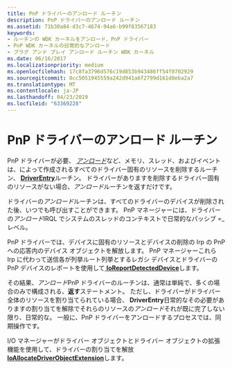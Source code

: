 ```yaml
---
title: PnP ドライバーのアンロード ルーチン
description: PnP ドライバーのアンロード ルーチン
ms.assetid: 71b30a84-d3c7-4674-94a6-b99f83567183
keywords:
- ルーチンの WDK カーネルをアンロード、PnP ドライバー
- PnP WDK カーネルの日常的なアンロード
- プラグ アンド プレイ アンロード ルーチン WDK カーネル
ms.date: 06/16/2017
ms.localizationpriority: medium
ms.openlocfilehash: 17c8fa3796d576c19d853b943486ff54f0702929
ms.sourcegitcommit: 0cc5051945559a242d941a6f2799d161d8eba2a7
ms.translationtype: MT
ms.contentlocale: ja-JP
ms.lasthandoff: 04/23/2019
ms.locfileid: "63369228"
---
```

# <a name="pnp-drivers-unload-routine"></a>PnP ドライバーのアンロード ルーチン





PnP ドライバーが必要、 [*アンロード*](https://msdn.microsoft.com/library/windows/hardware/ff564886)など、メモリ、スレッド、およびイベントは、によって作成されるすべてのドライバー固有のリソースを削除するルーチン、 [ **DriverEntry**](https://msdn.microsoft.com/library/windows/hardware/ff544113)ルーチン。 ドライバーがありますを削除するドライバー固有のリソースがない場合、*アンロード*ルーチンを返すだけです。

ドライバーの*アンロード*ルーチンは、すべてのドライバーのデバイスが削除された後、いつでも呼び出すことができます。 PnP マネージャーには、ドライバーの*アンロード*IRQL でシステムのスレッドのコンテキストで日常的なパッシブ =\_レベル。

PnP ドライバーでは、デバイスに固有のリソースとデバイスの削除の Irp の PnP への応答内のデバイス オブジェクトを解放します。 PnP マネージャーこれら Irp に代わって送信各が列挙ルート列挙とするレガシ デバイスとドライバーの PnP デバイスのレポートを使用して[ **IoReportDetectedDevice**](https://msdn.microsoft.com/library/windows/hardware/ff549597)します。

その結果、*アンロード*PnP ドライバーのルーチンは、通常は単純で、多くの場合のみで構成される、**返す**ステートメント。 ただし、ドライバーがドライバー全体のリソースを割り当てられている場合、 **DriverEntry**日常的なその必要がありますの割り当てを解除でそれらのリソースの*アンロード*それが既に完了しない限り、日常的な。 一般に、PnP ドライバーをアンロードするプロセスでは、同期操作です。

I/O マネージャーがドライバー オブジェクトとドライバー オブジェクトの拡張機能を使用して、ドライバーの割り当てを解放[ **IoAllocateDriverObjectExtension**](https://msdn.microsoft.com/library/windows/hardware/ff548233)します。

 

 





